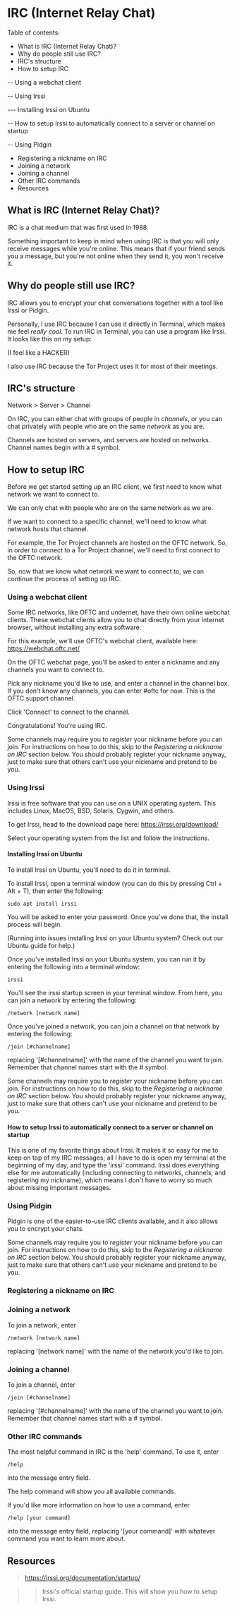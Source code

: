[//]: # (IRC README.md)

# IRC (Internet Relay Chat)

Table of contents: 

- What is IRC (Internet Relay Chat)?
- Why do people still use IRC?
- IRC's structure
- How to setup IRC

-- Using a webchat client

-- Using Irssi

--- Installing Irssi on Ubuntu

-- How to setup Irssi to automatically connect to a server or channel on startup

-- Using Pidgin
- Registering a nickname on IRC
- Joining a network
- Joining a channel
- Other IRC commands
- Resources

## What is IRC (Internet Relay Chat)?

IRC is a chat medium that was first used in 1988. 

Something important to keep in mind when using IRC is that you will only receive messages while you're online. This means that if your friend sends you a message, but you're not online when they send it, you won't receive it. 

## Why do people still use IRC?

IRC allows you to encrypt your chat conversations together with a tool like Irssi or Pidgin. 

Personally, I use IRC because I can use it directly in Terminal, which makes me feel _really cool_. To run IRC in Terminal, you can use a program like Irssi. It looks like this on my setup:

[//]: # (image of IRC in terminal)

(I feel like a HACKER)

I also use IRC because the Tor Project uses it for most of their meetings. 

## IRC's structure

Network > Server > Channel

On IRC, you can either chat with groups of people in _channels_, or you can chat privately with people who are on the same _network_ as you are. 

Channels are hosted on servers, and servers are hosted on networks.
Channel names begin with a # symbol.

## How to setup IRC

Before we get started setting up an IRC client, we first need to know what network we want to connect to. 

We can only chat with people who are on the same network as we are.

If we want to connect to a specific channel, we'll need to know what network hosts that channel. 

For example, the Tor Project channels are hosted on the OFTC network. 
So, in order to connect to a Tor Project channel, we'll need to first connect to the OFTC network.

So, now that we know what network we want to connect to, we can continue the process of setting up IRC.

### Using a webchat client

Some IRC networks, like OFTC and undernet, have their own online webchat clients. These webchat clients allow you to chat directly from your internet browser, without installing any extra software. 

For this example, we'll use OFTC's webchat client, available here: https://webchat.oftc.net/

On the OFTC webchat page, you'll be asked to enter a nickname and any channels you want to connect to. 

Pick any nickname you'd like to use, and enter a channel in the channel box. If you don't know any channels, you can enter #oftc for now. This is the OFTC support channel.

Click 'Connect' to connect to the channel.

Congratulations! You're using IRC. 

Some channels may require you to _register_ your nickname before you can join. For instructions on how to do this, skip to the _Registering a nickname on IRC_ section below. You should probably register your nickname anyway, just to make sure that others can't use your nickname and pretend to be you.

### Using Irssi 

Irssi is free software that you can use on a UNIX operating system. This includes Linux, MacOS, BSD, Solaris, Cygwin, and others. 

To get Irssi, head to the download page here: https://irssi.org/download/

Select your operating system from the list and follow the instructions. 

#### Installing Irssi on Ubuntu

To install Irssi on Ubuntu, you'll need to do it in terminal.

To install Irssi, open a terminal window (you can do this by pressing Ctrl + Alt + T), then enter the following:

`sudo apt install irssi`

You will be asked to enter your password. Once you've done that, the install process will begin.

(Running into issues installing Irssi on your Ubuntu system? Check out our Ubuntu guide for help.)

Once you've installed Irssi on your Ubuntu system, you can run it by entering the following into a terminal window:

`irssi`

You'll see the irssi startup screen in your terminal window. From here, you can join a network by entering the following:

`/network [network name]` 

Once you've joined a network, you can join a channel on that network by entering the following: 

`/join [#channelname]`

replacing '[#channelname]' with the name of the channel you want to join. Remember that channel names start with the # symbol. 

Some channels may require you to _register_ your nickname before you can join. For instructions on how to do this, skip to the _Registering a nickname on IRC_ section below. You should probably register your nickname anyway, just to make sure that others can't use your nickname and pretend to be you.

#### How to setup Irssi to automatically connect to a server or channel on startup

This is one of my favorite things about Irssi. It makes it so easy for me to keep on top of my IRC messages; all I have to do is open my terminal at the beginning of my day, and type the 'irssi' command. Irssi does everything else for me automatically (including connecting to networks, channels, and registering my nickname), which means I don't have to worry so much about missing important messages. 

### Using Pidgin

Pidgin is one of the easier-to-use IRC clients available, and it also allows you to encrypt your chats. 

Some channels may require you to _register_ your nickname before you can join. For instructions on how to do this, skip to the _Registering a nickname on IRC_ section below. You should probably register your nickname anyway, just to make sure that others can't use your nickname and pretend to be you.

### Registering a nickname on IRC

### Joining a network

To join a network, enter

`/network [network name]` 

replacing '[network name]' with the name of the network you'd like to join.

### Joining a channel

To join a channel, enter

`/join [#channelname]`

replacing '[#channelname]' with the name of the channel you want to join. Remember that channel names start with a # symbol.

### Other IRC commands

The most helpful command in IRC is the 'help' command. To use it, enter 

`/help`

into the message entry field.

The help command will show you all available commands. 

If you'd like more information on how to use a command, enter

`/help [your command]`

into the message entry field, replacing '[your command]' with whatever command you want to learn more about.

## Resources

> https://irssi.org/documentation/startup/

>> Irssi's official startup guide. This will show you how to setup Irssi.


